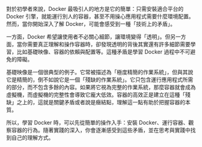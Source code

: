 對於初學者來說，Docker 最吸引人的地方是它的簡單：只需安裝適合平台的 Docker 引擎，就能運行別人的容器，甚至不用操心應用程式需要什麼環境配置。然而，當你開始深入了解 Docker，可能會感受到一種「技術上的矛盾」。  

一方面，Docker 希望讓使用者不必關心細節，讓環境變得「透明」。但另一方面，當你需要真正理解和操作容器時，卻發現透明的背後其實還有許多細節需要學習，比如基礎映像、容器的依賴與配置等。這種矛盾是學習 Docker 過程中不可避免的障礙。  

基礎映像是一個很典型的例子。它常被描述為「極度精簡的作業系統」，但與其說它是精簡的，倒不如說它是一個「殘缺的作業系統」。它只包含運行應用程式所需的部分，而不包含多餘的內容。如果將它視為完整的作業系統，那麼容器就會成為虛擬機，而虛擬機的完整性會導致它龐大低效。容器的高效正是建立在這種「殘缺」之上的，這就是關鍵矛盾或者說是癥結點，理解這一點有助於把握容器的本質。  

所以，學習 Docker 時，可以先從簡單的操作入手：安裝 Docker、運行容器、觀察容器的行為。隨著實踐的深入，你會逐漸感受到這些矛盾，並在思考與實踐中找到自己的理解方式。

